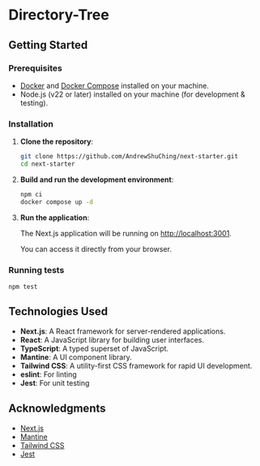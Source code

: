 # Directory-Tree

## Getting Started

### Prerequisites

- [Docker](https://www.docker.com/) and [Docker Compose](https://docs.docker.com/compose/) installed on your machine.
- Node.js (v22 or later) installed on your machine (for development & testing).

### Installation

1. **Clone the repository**:

   ```bash
   git clone https://github.com/AndrewShuChing/next-starter.git
   cd next-starter
   ```

3. **Build and run the development environment**:

   ```bash
   npm ci
   docker compose up -d
   ```

4. **Run the application**:

   The Next.js application will be running on [http://localhost:3001](http://localhost:3001).

   You can access it directly from your browser.

### Running tests

    npm test

## Technologies Used

- **Next.js**: A React framework for server-rendered applications.
- **React**: A JavaScript library for building user interfaces.
- **TypeScript**: A typed superset of JavaScript.
- **Mantine**: A UI component library.
- **Tailwind CSS**: A utility-first CSS framework for rapid UI development.
- **eslint**: For linting
- **Jest**: For unit testing

## Acknowledgments

- [Next.js](https://nextjs.org/)
- [Mantine](https://mantine.dev/)
- [Tailwind CSS](https://tailwindcss.com/)
- [Jest](https://jestjs.io/)